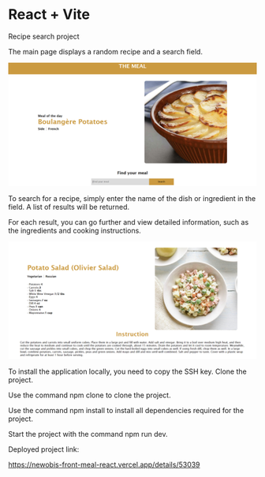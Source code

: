 # React + Vite

Recipe search project

The main page displays a random recipe and a search field.

![Alt text](./src/assets/image.png)

To search for a recipe, simply enter the name of the dish or ingredient in the field. A list of results will be returned.

For each result, you can go further and view detailed information, such as the ingredients and cooking instructions.

![Alt text](./src/assets/image1.png)

To install the application locally, you need to copy the SSH key. Clone the project.

Use the command npm clone <project key> to clone the project.

Use the command npm install to install all dependencies required for the project.

Start the project with the command npm run dev.

Deployed project link:

https://newobis-front-meal-react.vercel.app/details/53039
